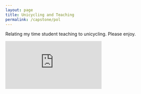 ```yaml
---
layout: page
title: Unicycling and Teaching
permalink: /capstone/pol
---
```


Relating my time student teaching to unicycling. Please enjoy.

<div class="pol-video-container">
	<iframe class="pol-video" src="https://www.youtube.com/embed/dm5aSGEbr8U?si=86wBn6ME5dwTTqfr" title="YouTube video player" frameborder="0" allow="accelerometer; autoplay; clipboard-write; encrypted-media; gyroscope; picture-in-picture; web-share" referrerpolicy="strict-origin-when-cross-origin" allowfullscreen></iframe>
</div>
